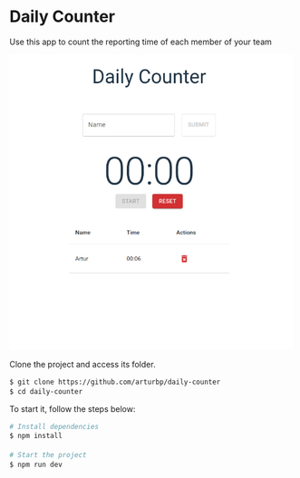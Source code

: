 # Daily Counter

Use this app to count the reporting time of each member of your team

<img src="./github/assets/daily-counter-screen.png" alt="daily counter screen" width="500" />

Clone the project and access its folder.

```bash
$ git clone https://github.com/arturbp/daily-counter
$ cd daily-counter
```

To start it, follow the steps below:
```bash
# Install dependencies
$ npm install

# Start the project
$ npm run dev
```